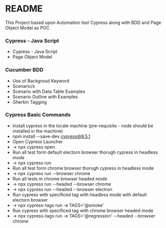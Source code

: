 # README #

This Project based upon Automation tool Cypress along with BDD and Page Object Model as POC

### Cypress - Java Script ###

* Cypress - Java Script
* Page Object Model

### Cucumber BDD ###

* Use of Backgroud Keyword
* Scenario/s
* Scenario with Data Table Examples
* Scenario Outline with Examples
* Gherkin Tagging

### Cypress Basic Commands ###
* Install cypress in the locale machine (pre-requisite - node should be installed in the machine)
* npm install --save-dev cypress@9.5.1
* Open Cypress Launcher
* -> npx cypress open
* Run all test form default electorn browser thorugh cypress in headless mode
* -> npx cypress run
* Run all test form chrome browser thorugh cypress in headless mode
* -> npx cypress run --browser chrome
* Run all tests in chrome browser headed mode
* -> npx cypress run --headed --browser chrome 
* -> npx cypress run --headed --browser electron
* Run cypress with specificed tag with headless mode with default electorn browser
* -> npx cypress-tags run -e TAGS='@smoke'
* Run cypress with specificed tag with chrome browser headed mode
* -> npx cypress-tags run -e TAGS='@regression' --headed --browser chrome